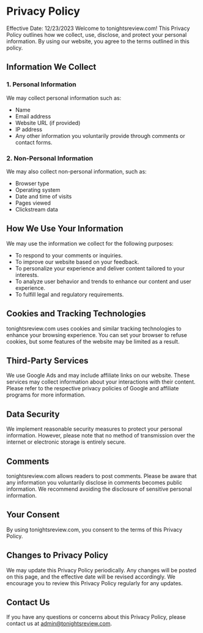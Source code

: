 # Privacy Policy

Effective Date: 12/23/2023
Welcome to tonightsreview.com! This Privacy Policy outlines how we collect, use, disclose, and protect your personal information. By using our website, you agree to the terms outlined in this policy.

## Information We Collect
### 1. Personal Information
We may collect personal information such as:
- Name
- Email address
- Website URL (if provided)
- IP address
- Any other information you voluntarily provide through comments or contact forms.

### 2. Non-Personal Information
We may also collect non-personal information, such as:
- Browser type
- Operating system
- Date and time of visits
- Pages viewed
- Clickstream data

## How We Use Your Information
We may use the information we collect for the following purposes:
- To respond to your comments or inquiries.
- To improve our website based on your feedback.
- To personalize your experience and deliver content tailored to your interests.
- To analyze user behavior and trends to enhance our content and user experience.
- To fulfill legal and regulatory requirements.

## Cookies and Tracking Technologies
tonightsreview.com uses cookies and similar tracking technologies to enhance your browsing experience. You can set your browser to refuse cookies, but some features of the website may be limited as a result.

## Third-Party Services
We use Google Ads and may include affiliate links on our website. These services may collect information about your interactions with their content. Please refer to the respective privacy policies of Google and affiliate programs for more information.

## Data Security
We implement reasonable security measures to protect your personal information. However, please note that no method of transmission over the internet or electronic storage is entirely secure.

## Comments
tonightsreview.com allows readers to post comments. Please be aware that any information you voluntarily disclose in comments becomes public information. We recommend avoiding the disclosure of sensitive personal information.

## Your Consent
By using tonightsreview.com, you consent to the terms of this Privacy Policy.

## Changes to Privacy Policy
We may update this Privacy Policy periodically. Any changes will be posted on this page, and the effective date will be revised accordingly. We encourage you to review this Privacy Policy regularly for any updates.

## Contact Us
If you have any questions or concerns about this Privacy Policy, please contact us at [admin@tonightsreview.com](mailto:admin@tonightsreview.com).
